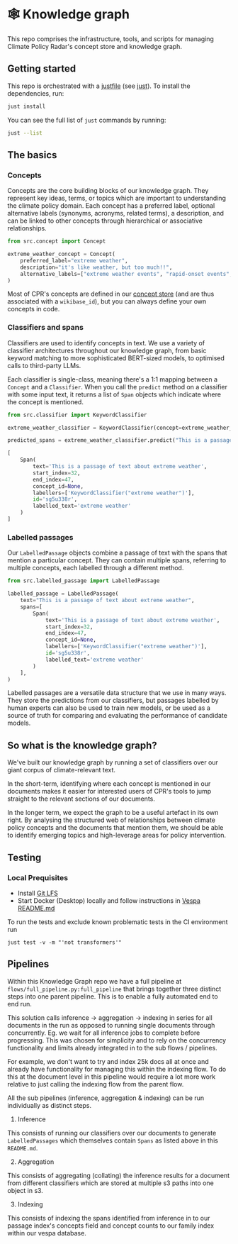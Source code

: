 # 🕸️ Knowledge graph

This repo comprises the infrastructure, tools, and scripts for managing Climate Policy Radar's concept store and knowledge graph.

## Getting started

This repo is orchestrated with a [justfile](./justfile) (see [just](https://github.com/casey/just)). To install the dependencies, run:

```bash
just install
```

You can see the full list of `just` commands by running:

```bash
just --list
```

## The basics

### Concepts

Concepts are the core building blocks of our knowledge graph. They represent key ideas, terms, or topics which are important to understanding the climate policy domain. Each concept has a preferred label, optional alternative labels (synonyms, acronyms, related terms), a description, and can be linked to other concepts through hierarchical or associative relationships.

```python
from src.concept import Concept

extreme_weather_concept = Concept(
    preferred_label="extreme weather",
    description="it's like weather, but too much!!",
    alternative_labels=["extreme weather events", "rapid-onset events", "weather anomalies"],
)
```

Most of CPR's concepts are defined in our [concept store](https://climatepolicyradar.wikibase.cloud/wiki/Item:Q374) (and are thus associated with a `wikibase_id`), but you can always define your own concepts in code.

### Classifiers and spans

Classifiers are used to identify concepts in text. We use a variety of classifier architectures throughout our knowledge graph, from basic keyword matching to more sophisticated BERT-sized models, to optimised calls to third-party LLMs.

Each classifier is single-class, meaning there's a 1:1 mapping between a `Concept` and a `Classifier`. When you call the `predict` method on a classifier with some input text, it returns a list of `Span` objects which indicate where the concept is mentioned.

```python
from src.classifier import KeywordClassifier

extreme_weather_classifier = KeywordClassifier(concept=extreme_weather_concept)

predicted_spans = extreme_weather_classifier.predict("This is a passage of text about extreme weather")
```

```python
[
    Span(
        text='This is a passage of text about extreme weather',
        start_index=32,
        end_index=47,
        concept_id=None,
        labellers=['KeywordClassifier("extreme weather")'],
        id='sg5u338r',
        labelled_text='extreme weather'
    )
]
```

### Labelled passages

Our `LabelledPassage` objects combine a passage of text with the spans that mention a particular concept. They can contain multiple spans, referring to multiple concepts, each labelled through a different method.

```python
from src.labelled_passage import LabelledPassage

labelled_passage = LabelledPassage(
    text="This is a passage of text about extreme weather",
    spans=[
        Span(
            text='This is a passage of text about extreme weather',
            start_index=32,
            end_index=47,
            concept_id=None,
            labellers=['KeywordClassifier("extreme weather")'],
            id='sg5u338r',
            labelled_text='extreme weather'
        )
    ],
)
```

Labelled passages are a versatile data structure that we use in many ways. They store the predictions from our classifiers, but passages labelled by human experts can also be used to train new models, or be used as a source of truth for comparing and evaluating the performance of candidate models.

## So what is the knowledge graph?

We've built our knowledge graph by running a set of classifiers over our giant corpus of climate-relevant text.

In the short-term, identifying where each concept is mentioned in our documents makes it easier for interested users of CPR's tools to jump straight to the relevant sections of our documents.

In the longer term, we expect the graph to be a useful artefact in its own right. By analysing the structured web of relationships between climate policy concepts and the documents that mention them, we should be able to identify emerging topics and high-leverage areas for policy intervention.

## Testing

### Local Prequisites

* Install [Git LFS](https://git-lfs.com)
* Start Docker (Desktop) locally and follow instructions in [Vespa README.md](./tests/local_vespa/README.md)

To run the tests and exclude known problematic tests in the CI environment run

``just test -v -m "'not transformers'" ``

## Pipelines

Within this Knowledge Graph repo we have a full pipeline at `flows/full_pipeline.py:full_pipeline` that brings together three distinct steps into one parent pipeline. This is to enable a fully automated end to end run.

This solution calls inference -> aggregation -> indexing in series for all documents in the run as opposed to running single documents through concurrently. Eg. we wait for all inference jobs to complete before progressing. This was chosen for simplicity and to rely on the concurrency functionality and limits already integrated in to the sub flows / pipelines.

For example, we don't want to try and index 25k docs all at once and already have functionality for managing this within the indexing flow. To do this at the document level in this pipeline would require a lot more work relative to just calling the indexing flow from the parent flow.

All the sub pipelines (inference, aggregation & indexing) can be run individually as distinct steps.

1. Inference

This consists of running our classifiers over our documents to generate `LabelledPassages` which themselves contain `Spans` as listed above in this `README.md`. 

2. Aggregation

This consists of aggregating (collating) the inference results for a document from different classifiers which are stored at multiple s3 paths into one object in s3.

3. Indexing

This consists of indexing the spans identified from inference in to our passage index's concepts field and concept counts to our family index within our vespa database.
